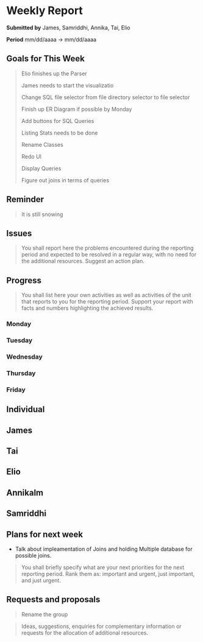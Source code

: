 Weekly Report
=============

**Submitted by** James, Samriddhi, Annika, Tai, Elio

**Period** mm/dd/aaaa → mm/dd/aaaa

Goals for This Week
-------
> Elio finishes up the Parser
> 
> James needs to start the visualizatio
> 
> Change SQL file selector from file directory selector to file selector
> 
> Finish up ER Diagram if possible by Monday
> 
> Add buttons for SQL Queries
> 
> Listing Stats needs to be done
> 
> Rename Classes
> 
> Redo UI
> 
> Display Queries
> 
> Figure out joins in terms of queries
> 

Reminder
--------
>It is still snowing

Issues
------


> You shall report here the problems encountered during the reporting period and expected to be resolved in a regular way, with no need for the additional resources. Suggest an action plan.

Progress
----------

> You shall list here your own activities as well as activities of the unit that reports to you for the reporting period. Support your report with facts and numbers highlighting the achieved results.

### Monday

### Tuesday

### Wednesday

### Thursday

### Friday

Individual
-----------
## James

## Tai

## Elio

## Annikalm

## Samriddhi

Plans for next week
-------------------
- Talk about impleamentation of Joins and holding Multiple database for possible joins.
> You shall briefly specify what are your next priorities for the next reporting period. Rank them as: important and urgent, just important, and just urgent.

Requests and proposals
----------------------
> Rename the group

> Ideas, suggestions, enquiries for complementary information or requests for the allocation of additional resources.

